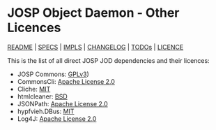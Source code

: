 # JOSP Object Daemon - Other Licences

[README](README.md) | [SPECS](docs/specs.md) | [IMPLS](docs/impls.md) | [CHANGELOG](CHANGELOG.md) | [TODOs](TODOs.md) | [LICENCE](LICENCE.md)


This is the list of all direct JOSP JOD dependencies and their licences:

* JOSP Commons: [GPLv3](https://github.com/johnosproject/com.robypomper.josp.commons/LICENCE.md))
* CommonsCli: [Apache License 2.0](https://github.com/apache/commons-cli/blob/master/LICENSE.txt)
* Cliche: [MIT](http://www.opensource.org/licenses/mit-license.php)
* htmlcleaner: [BSD](https://htmlcleaner.sourceforge.net/license.php)
* JSONPath: [Apache License 2.0](https://github.com/json-path/JsonPath?tab=Apache-2.0-1-ov-file#readme)
* hypfvieh.DBus: [MIT](https://github.com/hypfvieh/dbus-java?tab=MIT-1-ov-file#readme)
* Log4J: [Apache License 2.0](https://www.apache.org/licenses/LICENSE-2.0)
